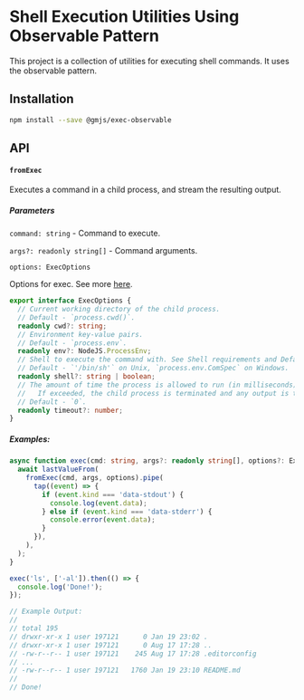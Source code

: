 # Shell Execution Utilities Using Observable Pattern

This project is a collection of utilities for executing shell commands. It uses the observable pattern.

## Installation

```bash
npm install --save @gmjs/exec-observable
```

## API

#### `fromExec`

Executes a command in a child process, and stream the resulting output.

##### Parameters

`command: string` - Command to execute.

`args?: readonly string[]` - Command arguments.

`options: ExecOptions`

Options for exec. See more [here](https://nodejs.org/api/child_process.html#child_processexeccommand-options-callback).

```ts
export interface ExecOptions {
  // Current working directory of the child process.
  // Default - `process.cwd()`.
  readonly cwd?: string;
  // Environment key-value pairs.
  // Default - `process.env`.
  readonly env?: NodeJS.ProcessEnv;
  // Shell to execute the command with. See Shell requirements and Default Windows shell.
  // Default - `'/bin/sh'` on Unix, `process.env.ComSpec` on Windows.
  readonly shell?: string | boolean;
  // The amount of time the process is allowed to run (in milliseconds).
  //   If exceeded, the child process is terminated and any output is truncated.
  // Default - `0`.
  readonly timeout?: number;
}
```

##### Examples:

```ts
async function exec(cmd: string, args?: readonly string[], options?: ExecOptions): Promise<void> {
  await lastValueFrom(
    fromExec(cmd, args, options).pipe(
      tap((event) => {
        if (event.kind === 'data-stdout') {
          console.log(event.data);
        } else if (event.kind === 'data-stderr') {
          console.error(event.data);
        }
      }),
    ),
  );
}

exec('ls', ['-al']).then(() => {
  console.log('Done!');
});

// Example Output:
//
// total 195
// drwxr-xr-x 1 user 197121      0 Jan 19 23:02 .
// drwxr-xr-x 1 user 197121      0 Aug 17 17:28 ..
// -rw-r--r-- 1 user 197121    245 Aug 17 17:28 .editorconfig
// ...
// -rw-r--r-- 1 user 197121   1760 Jan 19 23:10 README.md
//
// Done!
```
